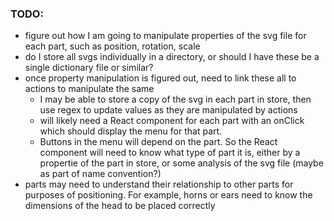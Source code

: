 ### TODO:
* figure out how I am going to manipulate properties of the svg file for each part, such as position, rotation, scale
* do I store all svgs individually in a directory, or should I have these be a single dictionary file or similar?
* once property manipulation is figured out, need to link these all to actions to manipulate the same
    * I may be able to store a copy of the svg in each part in store, then use regex to update values as they are manipulated by actions
    * will likely need a React component for each part with an onClick which should display the menu for that part. 
    * Buttons in the menu will depend on the part. So the React component will need to know what type of part it is, either by a propertie of the part in store, or some analysis of the svg file (maybe as part of name convention?)
* parts may need to understand their relationship to other parts for purposes of positioning. For example, horns or ears need to know the dimensions of the head to be placed correctly
